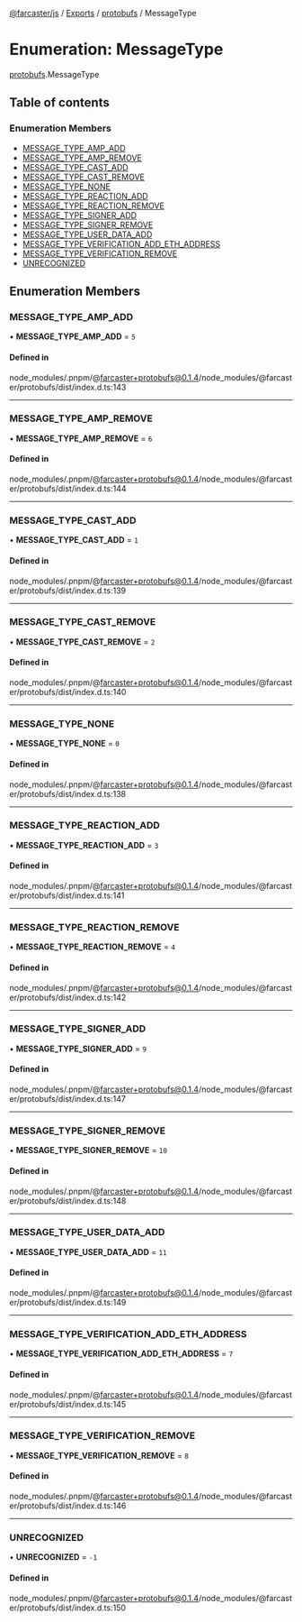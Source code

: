 [@farcaster/js](../README.md) / [Exports](../modules.md) / [protobufs](../modules/protobufs.md) / MessageType

# Enumeration: MessageType

[protobufs](../modules/protobufs.md).MessageType

## Table of contents

### Enumeration Members

- [MESSAGE\_TYPE\_AMP\_ADD](protobufs.MessageType.md#message_type_amp_add)
- [MESSAGE\_TYPE\_AMP\_REMOVE](protobufs.MessageType.md#message_type_amp_remove)
- [MESSAGE\_TYPE\_CAST\_ADD](protobufs.MessageType.md#message_type_cast_add)
- [MESSAGE\_TYPE\_CAST\_REMOVE](protobufs.MessageType.md#message_type_cast_remove)
- [MESSAGE\_TYPE\_NONE](protobufs.MessageType.md#message_type_none)
- [MESSAGE\_TYPE\_REACTION\_ADD](protobufs.MessageType.md#message_type_reaction_add)
- [MESSAGE\_TYPE\_REACTION\_REMOVE](protobufs.MessageType.md#message_type_reaction_remove)
- [MESSAGE\_TYPE\_SIGNER\_ADD](protobufs.MessageType.md#message_type_signer_add)
- [MESSAGE\_TYPE\_SIGNER\_REMOVE](protobufs.MessageType.md#message_type_signer_remove)
- [MESSAGE\_TYPE\_USER\_DATA\_ADD](protobufs.MessageType.md#message_type_user_data_add)
- [MESSAGE\_TYPE\_VERIFICATION\_ADD\_ETH\_ADDRESS](protobufs.MessageType.md#message_type_verification_add_eth_address)
- [MESSAGE\_TYPE\_VERIFICATION\_REMOVE](protobufs.MessageType.md#message_type_verification_remove)
- [UNRECOGNIZED](protobufs.MessageType.md#unrecognized)

## Enumeration Members

### MESSAGE\_TYPE\_AMP\_ADD

• **MESSAGE\_TYPE\_AMP\_ADD** = ``5``

#### Defined in

node_modules/.pnpm/@farcaster+protobufs@0.1.4/node_modules/@farcaster/protobufs/dist/index.d.ts:143

___

### MESSAGE\_TYPE\_AMP\_REMOVE

• **MESSAGE\_TYPE\_AMP\_REMOVE** = ``6``

#### Defined in

node_modules/.pnpm/@farcaster+protobufs@0.1.4/node_modules/@farcaster/protobufs/dist/index.d.ts:144

___

### MESSAGE\_TYPE\_CAST\_ADD

• **MESSAGE\_TYPE\_CAST\_ADD** = ``1``

#### Defined in

node_modules/.pnpm/@farcaster+protobufs@0.1.4/node_modules/@farcaster/protobufs/dist/index.d.ts:139

___

### MESSAGE\_TYPE\_CAST\_REMOVE

• **MESSAGE\_TYPE\_CAST\_REMOVE** = ``2``

#### Defined in

node_modules/.pnpm/@farcaster+protobufs@0.1.4/node_modules/@farcaster/protobufs/dist/index.d.ts:140

___

### MESSAGE\_TYPE\_NONE

• **MESSAGE\_TYPE\_NONE** = ``0``

#### Defined in

node_modules/.pnpm/@farcaster+protobufs@0.1.4/node_modules/@farcaster/protobufs/dist/index.d.ts:138

___

### MESSAGE\_TYPE\_REACTION\_ADD

• **MESSAGE\_TYPE\_REACTION\_ADD** = ``3``

#### Defined in

node_modules/.pnpm/@farcaster+protobufs@0.1.4/node_modules/@farcaster/protobufs/dist/index.d.ts:141

___

### MESSAGE\_TYPE\_REACTION\_REMOVE

• **MESSAGE\_TYPE\_REACTION\_REMOVE** = ``4``

#### Defined in

node_modules/.pnpm/@farcaster+protobufs@0.1.4/node_modules/@farcaster/protobufs/dist/index.d.ts:142

___

### MESSAGE\_TYPE\_SIGNER\_ADD

• **MESSAGE\_TYPE\_SIGNER\_ADD** = ``9``

#### Defined in

node_modules/.pnpm/@farcaster+protobufs@0.1.4/node_modules/@farcaster/protobufs/dist/index.d.ts:147

___

### MESSAGE\_TYPE\_SIGNER\_REMOVE

• **MESSAGE\_TYPE\_SIGNER\_REMOVE** = ``10``

#### Defined in

node_modules/.pnpm/@farcaster+protobufs@0.1.4/node_modules/@farcaster/protobufs/dist/index.d.ts:148

___

### MESSAGE\_TYPE\_USER\_DATA\_ADD

• **MESSAGE\_TYPE\_USER\_DATA\_ADD** = ``11``

#### Defined in

node_modules/.pnpm/@farcaster+protobufs@0.1.4/node_modules/@farcaster/protobufs/dist/index.d.ts:149

___

### MESSAGE\_TYPE\_VERIFICATION\_ADD\_ETH\_ADDRESS

• **MESSAGE\_TYPE\_VERIFICATION\_ADD\_ETH\_ADDRESS** = ``7``

#### Defined in

node_modules/.pnpm/@farcaster+protobufs@0.1.4/node_modules/@farcaster/protobufs/dist/index.d.ts:145

___

### MESSAGE\_TYPE\_VERIFICATION\_REMOVE

• **MESSAGE\_TYPE\_VERIFICATION\_REMOVE** = ``8``

#### Defined in

node_modules/.pnpm/@farcaster+protobufs@0.1.4/node_modules/@farcaster/protobufs/dist/index.d.ts:146

___

### UNRECOGNIZED

• **UNRECOGNIZED** = ``-1``

#### Defined in

node_modules/.pnpm/@farcaster+protobufs@0.1.4/node_modules/@farcaster/protobufs/dist/index.d.ts:150
